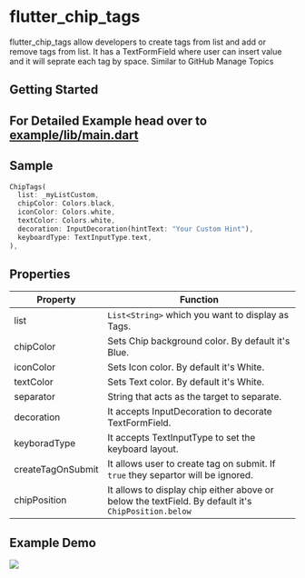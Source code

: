 # flutter_chip_tags

flutter_chip_tags allow developers to create tags from list and add or remove tags from list. It has a TextFormField where user can insert value and it will seprate each tag by space. Similar to GitHub Manage Topics

## Getting Started

## For Detailed Example head over to [example/lib/main.dart](example/lib/main.dart)

## Sample

```dart
ChipTags(
  list: _myListCustom,
  chipColor: Colors.black,
  iconColor: Colors.white,
  textColor: Colors.white,
  decoration: InputDecoration(hintText: "Your Custom Hint"),
  keyboardType: TextInputType.text,
),
```

## Properties

| Property          | Function                                                                                            |
| ----------------- | --------------------------------------------------------------------------------------------------- |
| list              | `List<String>` which you want to display as Tags.                                                   |
| chipColor         | Sets Chip background color. By default it's Blue.                                                   |
| iconColor         | Sets Icon color. By default it's White.                                                             |
| textColor         | Sets Text color. By default it's White.                                                             |
| separator         | String that acts as the target to separate.                                                         |
| decoration        | It accepts InputDecoration to decorate TextFormField.                                               |
| keyboradType      | It accepts TextInputType to set the keyboard layout.                                                |
| createTagOnSubmit | It allows user to create tag on submit. If `true` they separtor will be ignored.                    |
| chipPosition      | It allows to display chip either above or below the textField. By default it's `ChipPosition.below` |

## Example Demo

![](exampleDemo.GIF)
